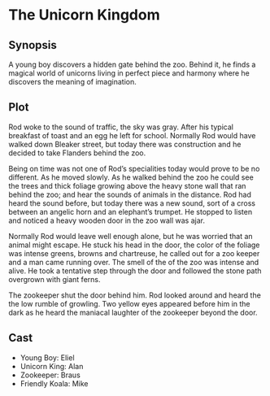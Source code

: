 # The Unicorn Kingdom

## Synopsis

A young boy discovers a hidden gate behind the zoo.
Behind it, he finds a magical world of unicorns living in perfect piece and harmony where he discovers the meaning of imagination.

## Plot

Rod woke to the sound of traffic, the sky was gray.
After his typical breakfast of toast and an egg he left for school.
Normally Rod would have walked down Bleaker street, but today there was construction and he decided to take Flanders behind the zoo.

Being on time was not one of Rod’s specialities today would prove to be no different.
As he moved slowly.
As he walked behind the zoo he could see the trees and thick foliage growing above the heavy stone wall that ran behind the zoo; and hear the sounds of animals in the distance.
Rod had heard the sound before, but today there was a new sound, sort of a cross between an angelic horn and an elephant’s trumpet.
He stopped to listen and noticed a heavy wooden door in the zoo wall was ajar.

Normally Rod would leave well enough alone, but he was worried that an animal might escape.
He stuck his head in the door, the color of the foliage was intense greens, browns and chartreuse, he called out for a zoo keeper and a man came running over.
The smell of the of the zoo was intense and alive.
He took a tentative step through the door and followed the stone path overgrown with giant ferns.

The zookeeper shut the door behind him. Rod looked around and heard the the low rumble of growling. Two yellow eyes appeared before him in the dark as he heard the maniacal laughter of the zookeeper beyond the door. 

## Cast

* Young Boy: Eliel
* Unicorn King: Alan
* Zookeeper: Braus
* Friendly Koala: Mike

